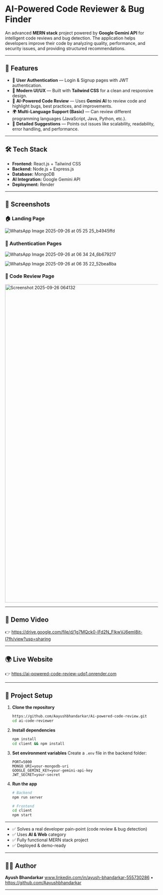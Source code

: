 # AI-Powered Code Reviewer & Bug Finder

An advanced **MERN stack** project powered by **Google Gemini API** for intelligent code reviews and bug detection. The application helps developers improve their code by analyzing quality, performance, and security issues, and providing structured recommendations.

---

## 🚀 Features

* 🔑 **User Authentication** — Login & Signup pages with JWT authentication.
* 🎨 **Modern UI/UX** — Built with **Tailwind CSS** for a clean and responsive design.
* 🤖 **AI-Powered Code Review** — Uses **Gemini AI** to review code and highlight bugs, best practices, and improvements.
* 🌍 **Multi-Language Support (Basic)** — Can review different programming languages (JavaScript, Java, Python, etc.).
* 📜 **Detailed Suggestions** — Points out issues like scalability, readability, error handling, and performance.

---

## 🛠️ Tech Stack

* **Frontend:** React.js + Tailwind CSS
* **Backend:** Node.js + Express.js
* **Database:** MongoDB
* **AI Integration:** Google Gemini API
* **Deployment:** Render

---

## 📸 Screenshots

### 🏠 Landing Page
![WhatsApp Image 2025-09-26 at 05 25 25_b4945ffd](https://github.com/user-attachments/assets/264a56f1-3285-4452-a981-7d066c851332)


### 🔐 Authentication Pages

![WhatsApp Image 2025-09-26 at 06 34 24_6b679217](https://github.com/user-attachments/assets/b7b29151-ed01-471f-bc83-7fa76651aa17)

![WhatsApp Image 2025-09-26 at 06 35 22_52bea8ba](https://github.com/user-attachments/assets/37ea6a88-064e-47fb-be1d-3e64dcc52964)


### 🤖 Code Review Page
<img width="1919" height="1043" alt="Screenshot 2025-09-26 064132" src="https://github.com/user-attachments/assets/06093186-43d5-49c0-959e-77afa7908e95" />

---

## 🎥 Demo Video

👉 https://drive.google.com/file/d/1g7MQck0-lFd2N_FlkwVJ6emI8it-I7fh/view?usp=sharing

---

## 🌍 Live Website

👉 https://ai-powered-code-review-udq1.onrender.com

---

## 📂 Project Setup

1. **Clone the repository**

   ```bash
   https://github.com/Aayushbhandarkar/Ai-powered-code-review.git
   cd ai-code-reviewer
   ```

2. **Install dependencies**

   ```bash
   npm install
   cd client && npm install
   ```

3. **Set environment variables**
   Create a `.env` file in the backend folder:

   ```env
   PORT=5000
   MONGO_URI=your-mongodb-uri
   GOOGLE_GEMINI_KEY=your-gemini-api-key
   JWT_SECRET=your-secret
   ```

4. **Run the app**

   ```bash
   # Backend
   npm run server

   # Frontend
   cd client
   npm start
   ```

---


* ✅ Solves a real developer pain-point (code review & bug detection)
* ✅ Uses **AI & Web** category
* ✅ Fully functional MERN stack project
* ✅ Deployed & demo-ready

---

## 👨‍💻 Author

**Ayush Bhandarkar**
www.linkedin.com/in/ayush-bhandarkar-555730286 • https://github.com/Aayushbhandarkar

---
